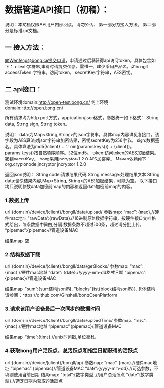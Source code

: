 # 数据管道API接口（初稿）：

说明：本文档仅限API用户内部阅读，请勿外传。
第一部分为接入方法。
第二部分是标准api文档。

## 一 接入方法：
向Wenfeng@bong.cn提交申请，申请通过后将获得api访问token。具体包含如下：
client:字符串,申请时请提交信息，需惟一，建议采用产品名。如bongll
accessToken:字符串，访问token。
secretKey:字符串，AES密钥。

## 二 api接口：
测试环境domain:http://open-test.bong.cn/
线上环境domain:http://open.bong.cn/

所有请求均为http post方式，application/json格式，参数统一如下格式：
String data,
String sign,
String token。

说明：
data:为Map<String,String>的json字符串。具体map内容详见各接口。该字段为AES算法对json字符串加密结果，密钥secretKey为256字节。
sign:数据签名。具体算法为md5({client} + '.'.join(params.keys()) + {client})。params.keys()按自然顺序顺序。32位md5。
token:访问token的AES加密结果。密钥secretKey。
bong采用jncryptor-1.2.0 AES加密库。
Maven依赖如下：
<dependency>
	<groupId>org.cryptonode.jncryptor</groupId>
	<artifactId>jncryptor</artifactId>
	<version>1.2.0</version>
</dependency>

返回json说明：
String code:请求结果代码
String message:处理结果文本
String data:请求结果内容,Map<String, String>的AES加密结果，可能为空。
以下接口均只说明参数data加密前map的内容和返回data加密前map的内容。

### 1.数据上传
url:{domain}/device/{client}/bongll/data/upload/
参数map:
“mac”: {mac},//硬件mac地址
"rawData”:{rawData}.//16进制原始数据字符串，按硬件接口文档格式给出，每条数据中间由,分隔.数据条数不超过500条，超过请分批上传。
“pipemac”:{pipemac}//管道设备MAC

结果map:
空

### 2.结构数据下载
url:{domain}/device/{client}/bongll/data/getBlocks/
参数map:
“mac”: {mac},//硬件mac地址
“date”: {date}.//yyyy-mm-dd格式日期
“pipemac”:{pipemac}//管道设备MAC

结果map:
"sum”:{sum结构json串},
"blocks”{list{block结构son串}}.
具体结构请参阅：https://github.com/Ginshell/bongOpenPlatform

### 3.请求该用户设备最后一次同步的数据时间
url:{domain}/device/{client}/bongll/data/uploadTime/
参数map:
“mac”: {mac}.//硬件mac地址
“pipemac”:{pipemac}//管道设备MAC

结果map:
“time”:{time}.//unix时间戳,单位毫秒。

### 4.获取bong用户活跃点，总活跃点和指定日期获得的活跃点
url:{domain}/device/{client}/bongll/ap/
参数map:
“mac”: {mac}.//硬件mac地址
“pipemac”:{pipemac}//管道设备MAC
“date”:{yyyy-mm-dd}.//可选参数，不填则使用当前日期
结果map:
"total”:{数字类型},//用户总活跃点
"date”{数字类型}.//选定日期内获取的活跃点

